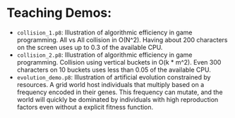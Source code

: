 # Teaching Demos:

- `collision_1.p8`: Illustration of algorithmic efficiency in game
  programming. All vs All collision in O(N^2). Having about 200
  characters on the screen uses up to 0.3 of the available CPU.
- `collision_2.p8`: Illustration of algorithmic efficiency in game
  programming. Collision using vertical buckets in O(k * m^2). Even
  300 characters on 10 buckets uses less than 0.05 of the available
  CPU.
- `evolution_demo.p8`: Illustration of artificial evolution
  constrained by resources. A grid world host individuals that
  multiply based on a frequency encoded in their genes. This frequency
  can mutate, and the world will quickly be dominated by individuals
  with high reproduction factors even without a explicit fitness
  function.
